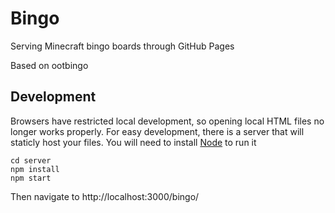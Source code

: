 # Bingo

Serving Minecraft bingo boards through GitHub Pages

Based on ootbingo

## Development

Browsers have restricted local development, so opening local HTML files no longer works properly. For easy development, there is a server that will staticly host your
files. You will need to install [Node](https://nodejs.org) to run it

```
cd server
npm install
npm start
```

Then navigate to http://localhost:3000/bingo/
